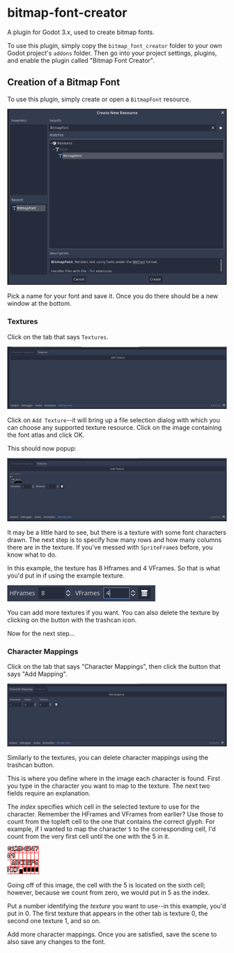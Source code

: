 # bitmap-font-creator
A plugin for Godot 3.x, used to create bitmap fonts.

To use this plugin, simply copy the `bitmap_font_creator` folder to your own Godot project's `addons` folder. Then go into your project settings, plugins, and enable the plugin called "Bitmap Font Creator".

## Creation of a Bitmap Font

To use this plugin, simply create or open a `BitmapFont` resource.

![Creation dialog](README_images/create_dialog.png)

Pick a name for your font and save it. Once you do there should be a new window at the bottom.

### Textures

Click on the tab that says `Textures`.

![new window](README_images/font_window.png)

Click on `Add Texture`--it will bring up a file selection dialog with which you can choose any supported texture resource. Click on the image containing the font atlas and click OK.

This should now popup:

![texture window 1](README_images/font_window_texture-1.png)

It may be a little hard to see, but there is a texture with some font characters drawn. The next step is to specify how many rows and how many columns there are in the texture. If you've messed with `SpriteFrame`s before, you know what to do.

In this example, the texture has 8 Hframes and 4 VFrames. So that is what you'd put in if using the example texture.

![texture window 2](README_images/font_window_texture-2.png)

You can add more textures if you want. You can also delete the texture by clicking on the button with the trashcan icon.

Now for the next step...

### Character Mappings

Click on the tab that says "Character Mappings", then click the button that says "Add Mapping".

![character window 1](README_images/character-window-1.png)

Similarly to the textures, you can delete character mappings using the trashcan button.

This is where you define where in the image each character is found. First you type in the character you want to map to the texture. The next two fields require an explanation.

The *index* specifies which cell in the selected texture to use for the character. Remember the HFrames and VFrames from earlier? Use those to count from the topleft cell to the one that contains the correct glyph. For example, if I wanted to map the character `5` to the corresponding cell, I'd count from the very first cell until the one with the 5 in it.

![character window 2](README_images/character-window-2.png)

Going off of this image, the cell with the 5 is located on the sixth cell; however, because we count from zero, we would put in 5 as the index.

Put a number identifying the *texture* you want to use--in this example, you'd put in 0. The first texture that appears in the other tab is texture 0, the second one texture 1, and so on.

Add more character mappings. Once you are satisfied, save the scene to also save any changes to the font.
